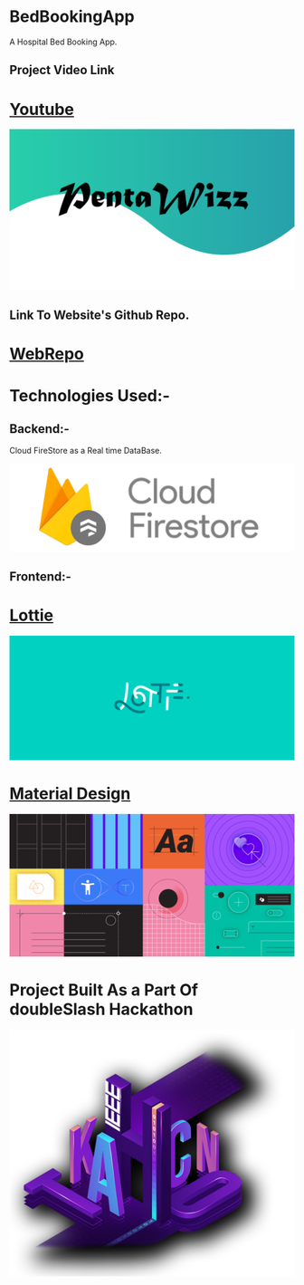 # BedBookingApp
A Hospital Bed Booking App.

## Project Video Link
# [Youtube](https://youtu.be/-FdshgMwsDg)

![](PentaWizzOnly.png)

## Link To Website's Github Repo.
# [WebRepo](https://github.com/arnikchak/hospital_management)

# Technologies Used:-

## Backend:-

Cloud FireStore as a Real time DataBase.

![](firestore.png)


## Frontend:-

# [Lottie](https://lottiefiles.com/) 
 
 ![](lott.png)
 

# [Material Design](https://material.io/design)

![](mate.png)


# Project Built As a Part Of doubleSlash Hackathon

![](havkaka.png)

